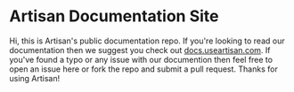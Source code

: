 # Artisan Documentation Site

Hi, this is Artisan's public documentation repo. If you're looking to read our documentation then we suggest you check out [docs.useartisan.com](http://docs.useartisan.com). If you've found a typo or any issue with our documention then feel free to open an issue here or fork the repo and submit a pull request. Thanks for using Artisan!